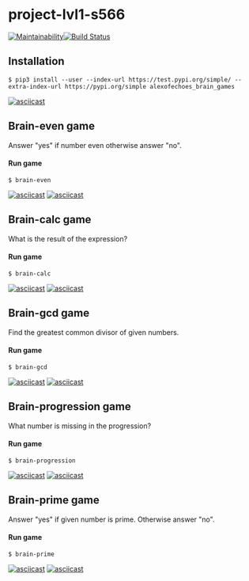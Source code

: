 # project-lvl1-s566
[![Maintainability](https://api.codeclimate.com/v1/badges/301e1ba5011dae5e4090/maintainability)](https://codeclimate.com/github/alexofechoes/project-lvl1-s566/maintainability)[![Build Status](https://travis-ci.org/alexofechoes/project-lvl1-s566.svg?branch=master)](https://travis-ci.org/alexofechoes/project-lvl1-s566)

## Installation
```$ pip3 install --user --index-url https://test.pypi.org/simple/ --extra-index-url https://pypi.org/simple alexofechoes_brain_games```  

[![asciicast](https://asciinema.org/a/0RfPfoPuuHoYrMZ9hZBPUZaSP.svg)](https://asciinema.org/a/0RfPfoPuuHoYrMZ9hZBPUZaSP)

## Brain-even game
Answer "yes" if number even otherwise answer "no".

#### Run game
```$ brain-even```  

[![asciicast](https://asciinema.org/a/pOFCsiI1pglf6fOJnEh2Pf0dO.svg)](https://asciinema.org/a/pOFCsiI1pglf6fOJnEh2Pf0dO)
[![asciicast](https://asciinema.org/a/7SFq6TVtODB0ZRgm8C3jCONkh.svg)](https://asciinema.org/a/7SFq6TVtODB0ZRgm8C3jCONkh)

## Brain-calc game
What is the result of the expression?

#### Run game
```$ brain-calc```  

[![asciicast](https://asciinema.org/a/xrZvqIvCKBwyJNY2YBSwlq33G.svg)](https://asciinema.org/a/xrZvqIvCKBwyJNY2YBSwlq33G)
[![asciicast](https://asciinema.org/a/qsu45La8SaVHiWmy3SJtrO7Oj.svg)](https://asciinema.org/a/qsu45La8SaVHiWmy3SJtrO7Oj)

## Brain-gcd game
Find the greatest common divisor of given numbers.

#### Run game
```$ brain-gcd```  

[![asciicast](https://asciinema.org/a/SAvFrDFF96IjXDTdJwteuFocI.svg)](https://asciinema.org/a/SAvFrDFF96IjXDTdJwteuFocI)
[![asciicast](https://asciinema.org/a/3FeLJGJu0aXZCn0sQNSW1oYN6.svg)](https://asciinema.org/a/3FeLJGJu0aXZCn0sQNSW1oYN6)

## Brain-progression game
What number is missing in the progression?

#### Run game
```$ brain-progression```  

[![asciicast](https://asciinema.org/a/YUAjpGWXRP1mulfPjOEoieo2X.svg)](https://asciinema.org/a/YUAjpGWXRP1mulfPjOEoieo2X)
[![asciicast](https://asciinema.org/a/lxGhoFDj9W5GiBjCNFBiFW3vC.svg)](https://asciinema.org/a/lxGhoFDj9W5GiBjCNFBiFW3vC)

## Brain-prime game
Answer "yes" if given number is prime. Otherwise answer "no".

#### Run game
```$ brain-prime```  

[![asciicast](https://asciinema.org/a/dYcENPQeK4ghElwk6uGNfskmz.svg)](https://asciinema.org/a/dYcENPQeK4ghElwk6uGNfskmz)
[![asciicast](https://asciinema.org/a/N8CFDxAYVQRYOKSESLZ5dDo3C.svg)](https://asciinema.org/a/N8CFDxAYVQRYOKSESLZ5dDo3C)
